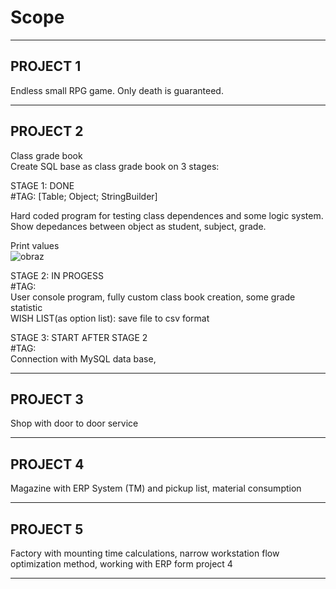 # Scope
----------
PROJECT 1</br>
----------

Endless small RPG game. Only death is guaranteed. 

----------
PROJECT 2 </br>
----------

Class grade book</br>
Create SQL base as class grade book on 3 stages:  

STAGE 1: DONE</br>
#TAG: [Table; Object; StringBuilder]

Hard coded program for testing class dependences and some logic system. Show depedances between object as student, subject, grade.

Print values</br>
![obraz](https://user-images.githubusercontent.com/47796557/208758239-839fcf10-cdbb-4b42-9eb2-123dfd25baeb.png)

STAGE 2: IN PROGESS</br> 
#TAG: </br>
User console program, fully custom class book creation, some grade statistic</br>
WISH LIST(as option list): save file to csv format   

STAGE 3: START AFTER STAGE 2</br> 
#TAG: </br>
Connection with MySQL data base, 

----------
PROJECT 3</br>
----------

Shop with door to door service 

----------
PROJECT 4</br>
----------

Magazine with ERP System (TM) and pickup list, material consumption 

----------
PROJECT 5</br>
----------

Factory with mounting time calculations, narrow workstation flow optimization method, working with ERP form project 4 

----------
